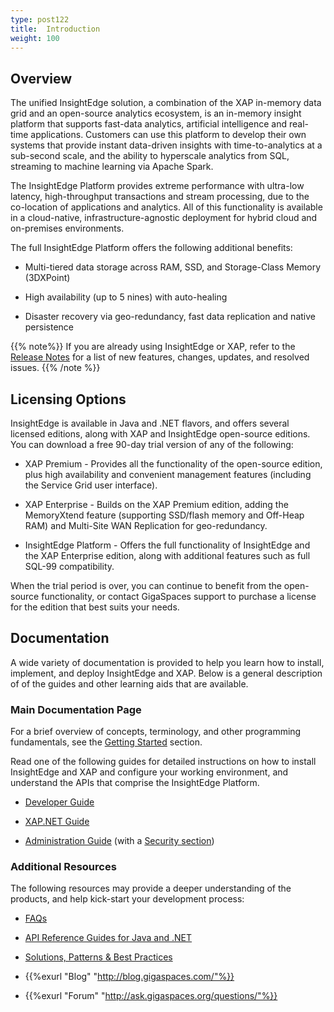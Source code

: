 ```yaml
---
type: post122
title:  Introduction
weight: 100
---
```


## Overview

The unified InsightEdge solution, a combination of the XAP in-memory data grid and an open-source analytics ecosystem, is an in-memory insight platform that supports fast-data analytics, artificial intelligence and real-time applications. Customers can use this platform to develop their own systems that provide instant data-driven insights with time-to-analytics at a sub-second scale, and the ability to hyperscale analytics from SQL, streaming to machine learning via Apache Spark.

The InsightEdge Platform provides extreme performance with ultra-low latency, high-throughput transactions and stream processing, due to the co-location of applications and analytics. All of this functionality is available in a cloud-native, infrastructure-agnostic deployment for hybrid cloud and on-premises environments. 

The full InsightEdge Platform offers the following additional benefits:

* Multi-tiered data storage across RAM, SSD, and Storage-Class Memory (3DXPoint) 

* High availability (up to 5 nines) with auto-healing

* Disaster recovery via geo-redundancy, fast data replication and native persistence

{{% note%}}
If you are already using InsightEdge or XAP, refer to the [Release Notes](/xap/12.2/rn/index.html) for a list of new features, changes, updates, and resolved issues.
{{% /note %}}

## Licensing Options

InsightEdge is available in Java and .NET flavors, and offers several licensed editions, along with XAP and InsightEdge open-source editions. You can download a free 90-day trial version of any of the following:

* XAP Premium - Provides all the functionality of the open-source edition, plus high availability and convenient management features (including the Service Grid user interface).

* XAP Enterprise - Builds on the XAP Premium edition, adding the MemoryXtend feature (supporting SSD/flash memory and Off-Heap RAM) and Multi-Site WAN Replication for geo-redundancy.

* InsightEdge Platform - Offers the full functionality of InsightEdge and the XAP Enterprise edition, along with additional features such as full SQL-99 compatibility.

When the trial period is over, you can continue to benefit from the open-source functionality, or contact GigaSpaces support to purchase a license for the edition that best suits your needs.

## Documentation

A wide variety of documentation is provided to help you learn how to install, implement, and deploy InsightEdge and XAP. Below is a general description of of the guides and other learning aids that are available.

### Main Documentation Page

For a brief overview of concepts, terminology, and other programming fundamentals, see the [Getting Started](/xap/12.2/started/index.html) section.

Read one of the following guides for detailed instructions on how to install InsightEdge and XAP and configure your working environment, and understand the APIs that comprise the InsightEdge Platform.

* [Developer Guide](/xap/12.2/dev-java/index.html)

* [XAP.NET Guide](/xap/12.2/dev-dotnet/index.html)

* [Administration Guide](/xap/12.2/admin/index.html) (with a [Security section](/xap/12.2/security/index.html))

### Additional Resources

The following resources may provide a deeper understanding of the products, and help kick-start your development process:

* [FAQs](/faq/index.html)

* [API Reference Guides for Java and .NET](/api_documentation/index.html)

* [Solutions, Patterns & Best Practices](/sbp)

* {{%exurl "Blog" "http://blog.gigaspaces.com/"%}}

* {{%exurl "Forum" "http://ask.gigaspaces.org/questions/"%}}
